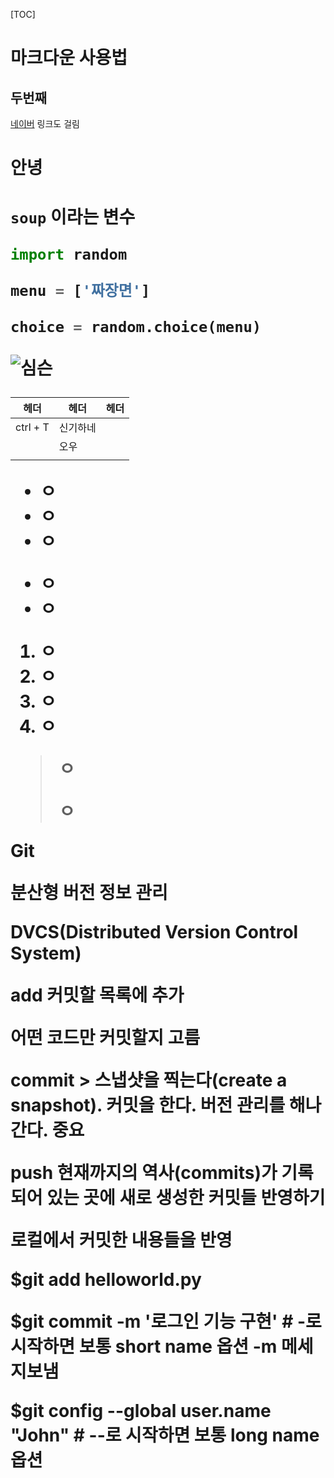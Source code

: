 [TOC]



# 마크다운 사용법

## 두번째

[네이버](https://www.naver.com/) 링크도 걸림

<h1>안녕<h1>

`soup` 이라는 변수

```python
import random

menu = ['짜장면']

choice = random.choice(menu)
```

![심슨](https://img1.daumcdn.net/thumb/S600x434/?scode=1boon&fname=http://t1.daumcdn.net/liveboard/5minute_lab/85d4336a3f64411698054becaa3502f9.jpg)



| 헤더     | 헤더     | 헤더 |
| -------- | -------- | ---- |
| ctrl + T | 신기하네 |      |
|          | 오우     |      |
|          |          |      |

- ㅇ
- ㅇ
- ㅇ

* ㅇ
* ㅇ

1. ㅇ
2. ㅇ
3. ㅇ
4. ㅇ

> ㅇ
>
> ㅇ



Git

분산형  버전 정보 관리

DVCS(Distributed Version Control System)



add 커밋할 목록에 추가

 어떤 코드만 커밋할지 고름

commit > 스냅샷을 찍는다(create a snapshot). 커밋을 한다. 버전 관리를 해나간다. 중요

push 현재까지의 역사(commits)가 기록되어 있는 곳에 새로 생성한 커밋들 반영하기

 로컬에서 커밋한 내용들을 반영



$git add helloworld.py

$git commit -m '로그인 기능 구현' # -로 시작하면 보통 short name 옵션 -m 메세지보냄

$git config --global user.name "John" # --로 시작하면 보통 long name 옵션
